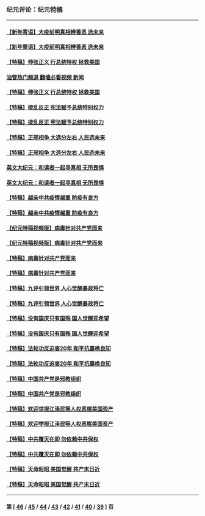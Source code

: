 ### 纪元评论：纪元特稿
---
#### [【新年寄语】大疫前明真相辨善恶 选未来](../../pages/nsc424/n12660855.md?05240330) 
#### [【新年寄语】大疫前明真相辨善恶 选未来](../../pages/nsc424/n12660855.md?05240330) 
#### [【特稿】伸张正义 行总统特权 拯救美国](../../pages/nsc424/n12616806.md?05240330) 
#### [油管热门频道 翻墙必看视频 新闻](ok?05240330)
#### [【特稿】伸张正义 行总统特权 拯救美国](../../pages/nsc424/n12616806.md?05240330) 
#### [【特稿】拨乱反正 宪法赋予总统特别权力](../../pages/nsc424/n12598306.md?05240330) 
#### [【特稿】拨乱反正 宪法赋予总统特别权力](../../pages/nsc424/n12598306.md?05240330) 
#### [【特稿】正邪相争 大选分左右 人民选未来](../../pages/nsc424/n12545208.md?05240330) 
#### [【特稿】正邪相争 大选分左右 人民选未来](../../pages/nsc424/n12545208.md?05240330) 
#### [英文大纪元：和读者一起寻真相 无所畏惧](../../pages/nsc424/n12542027.md?05240330) 
#### [英文大纪元：和读者一起寻真相 无所畏惧](../../pages/nsc424/n12542027.md?05240330) 
#### [【特稿】越亲中共疫情越重 防疫有良方](../../pages/nsc424/n12042989.md?05240330) 
#### [【特稿】越亲中共疫情越重 防疫有良方](../../pages/nsc424/n12042989.md?05240330) 
#### [【纪元特稿视频版】病毒针对共产党而来](../../pages/nsc424/n11977328.md?05240330) 
#### [【纪元特稿视频版】病毒针对共产党而来](../../pages/nsc424/n11977328.md?05240330) 
#### [【特稿】病毒针对共产党而来](../../pages/nsc424/n11928818.md?05240330) 
#### [【特稿】病毒针对共产党而来](../../pages/nsc424/n11928818.md?05240330) 
#### [【特稿】九评引领世界 人心觉醒暴政将亡](../../pages/nsc424/n11660496.md?05240330) 
#### [【特稿】九评引领世界 人心觉醒暴政将亡](../../pages/nsc424/n11660496.md?05240330) 
#### [【特稿】没有国庆只有国殇 国人觉醒迎希望](../../pages/nsc424/n11549354.md?05240330) 
#### [【特稿】没有国庆只有国殇 国人觉醒迎希望](../../pages/nsc424/n11549354.md?05240330) 
#### [【特稿】法轮功反迫害20年 和平抗暴唤良知](../../pages/nsc424/n11389135.md?05240330) 
#### [【特稿】法轮功反迫害20年 和平抗暴唤良知](../../pages/nsc424/n11389135.md?05240330) 
#### [【特稿】中国共产党是邪教组织](../../pages/nsc424/n11355551.md?05240330) 
#### [【特稿】中国共产党是邪教组织](../../pages/nsc424/n11355551.md?05240330) 
#### [【特稿】欢迎举报江泽民等人权恶棍美国资产](../../pages/nsc424/n11303040.md?05240330) 
#### [【特稿】欢迎举报江泽民等人权恶棍美国资产](../../pages/nsc424/n11303040.md?05240330) 
#### [【特稿】中共覆灭在即 勿依赖中共保权](../../pages/nsc424/n11278510.md?05240330) 
#### [【特稿】中共覆灭在即 勿依赖中共保权](../../pages/nsc424/n11278510.md?05240330) 
#### [【特稿】天命昭昭 美国觉醒 共产末日近](../../pages/nsc424/n11150259.md?05240330) 
#### [【特稿】天命昭昭 美国觉醒 共产末日近](../../pages/nsc424/n11150259.md?05240330) 

---
#### 第 [ [46](./46.md?05240330) / [45](./45.md?05240330) / [44](./44.md?05240330) / [43](./43.md?05240330) / [42](./42.md?05240330) / [41](./41.md?05240330) / [40](./40.md?05240330) / [39](./39.md?05240330) ] 页
